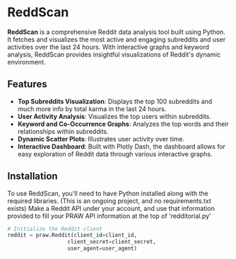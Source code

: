 # ReddScan

**ReddScan** is a comprehensive Reddit data analysis tool built using Python. It fetches and visualizes the most active and engaging subreddits and user activities over the last 24 hours. With interactive graphs and keyword analysis, ReddScan provides insightful visualizations of Reddit's dynamic environment.

## Features

- **Top Subreddits Visualization**: Displays the top 100 subreddits and much more info by total karma in the last 24 hours.
- **User Activity Analysis**: Visualizes the top users within subreddits.
- **Keyword and Co-Occurrence Graphs**: Analyzes the top words and their relationships within subreddits.
- **Dynamic Scatter Plots**: Illustrates user activity over time.
- **Interactive Dashboard**: Built with Plotly Dash, the dashboard allows for easy exploration of Reddit data through various interactive graphs.

## Installation

To use ReddScan, you'll need to have Python installed along with the required libraries. (This is an ongoing project, and no requirements.txt exists) Make a Reddit API under your account, and use that information provided to fill your PRAW API information at the top of 'redditorial.py'


  ```python
# Initialize the Reddit client
reddit = praw.Reddit(client_id=client_id,
                     client_secret=client_secret,
                     user_agent=user_agent)
```
